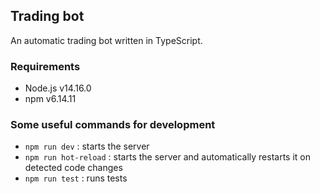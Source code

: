 ## Trading bot

An automatic trading bot written in TypeScript.

### Requirements

- Node.js v14.16.0
- npm v6.14.11

### Some useful commands for development

- `npm run dev` : starts the server
- `npm run hot-reload` : starts the server and automatically restarts it on detected code changes
- `npm run test` : runs tests
